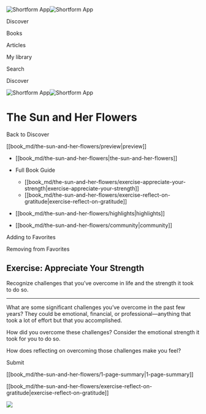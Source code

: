 ![Shortform App](/img/logo.36a2399e.svg)![Shortform App](/img/logo-dark.70c1b072.svg)

Discover

Books

Articles

My library

Search

Discover

![Shortform App](/img/logo.36a2399e.svg)![Shortform App](/img/logo-dark.70c1b072.svg)

# The Sun and Her Flowers

Back to Discover

[[book_md/the-sun-and-her-flowers/preview|preview]]

  * [[book_md/the-sun-and-her-flowers|the-sun-and-her-flowers]]
  * Full Book Guide

    * [[book_md/the-sun-and-her-flowers/exercise-appreciate-your-strength|exercise-appreciate-your-strength]]
    * [[book_md/the-sun-and-her-flowers/exercise-reflect-on-gratitude|exercise-reflect-on-gratitude]]
  * [[book_md/the-sun-and-her-flowers/highlights|highlights]]
  * [[book_md/the-sun-and-her-flowers/community|community]]



Adding to Favorites 

Removing from Favorites 

## Exercise: Appreciate Your Strength

Recognize challenges that you’ve overcome in life and the strength it took to do so.

* * *

What are some significant challenges you’ve overcome in the past few years? They could be emotional, financial, or professional—anything that took a lot of effort but that you accomplished.

How did you overcome these challenges? Consider the emotional strength it took for you to do so.

How does reflecting on overcoming those challenges make you feel?

Submit 

[[book_md/the-sun-and-her-flowers/1-page-summary|1-page-summary]]

[[book_md/the-sun-and-her-flowers/exercise-reflect-on-gratitude|exercise-reflect-on-gratitude]]

![](https://bat.bing.com/action/0?ti=56018282&Ver=2&mid=d1dba02d-d0fb-46d0-8c01-17650f628651&sid=1711133063fa11eebdec89a8b8ae3bbc&vid=171147a063fa11eea7440fcfeb230d96&vids=0&msclkid=N&pi=0&lg=en-US&sw=800&sh=600&sc=24&nwd=1&tl=Shortform%20%7C%20Book&p=https%3A%2F%2Fwww.shortform.com%2Fapp%2Fbook%2Fthe-sun-and-her-flowers%2Fexercise-appreciate-your-strength&r=&lt=318&evt=pageLoad&sv=1&rn=235335)

